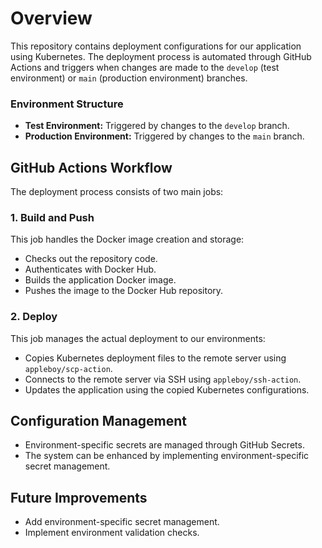 # Overview
This repository contains deployment configurations for our application using Kubernetes. The deployment process is automated through GitHub Actions and triggers when changes are made to the `develop` (test environment) or `main` (production environment) branches.

### Environment Structure
- **Test Environment:** Triggered by changes to the `develop` branch.
- **Production Environment:** Triggered by changes to the `main` branch.

## GitHub Actions Workflow
The deployment process consists of two main jobs:

### 1. Build and Push
This job handles the Docker image creation and storage:
- Checks out the repository code.
- Authenticates with Docker Hub.
- Builds the application Docker image.
- Pushes the image to the Docker Hub repository.

### 2. Deploy
This job manages the actual deployment to our environments:
- Copies Kubernetes deployment files to the remote server using `appleboy/scp-action`.
- Connects to the remote server via SSH using `appleboy/ssh-action`.
- Updates the application using the copied Kubernetes configurations.

## Configuration Management
- Environment-specific secrets are managed through GitHub Secrets.
- The system can be enhanced by implementing environment-specific secret management.

## Future Improvements
- Add environment-specific secret management.
- Implement environment validation checks.